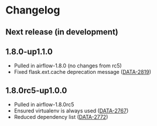 # Changelog

## Next release (in development)

## 1.8.0-up1.1.0

* Pulled in airflow-1.8.0 (no changes from rc5)
* Fixed flask.ext.cache deprecation message ([DATA-2819](https://kontagent.jira.com/browse/DATA-2819))

## 1.8.0rc5-up1.0.0

* Pulled in airflow-1.8.0rc5
* Ensured virtualenv is always used ([DATA-2767](https://kontagent.jira.com/browse/DATA-2767))
* Reduced dependency list ([DATA-2772](https://kontagent.jira.com/browse/DATA-2772))
